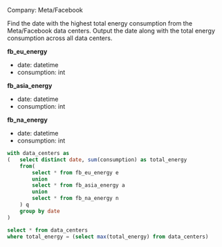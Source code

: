 Company: Meta/Facebook

Find the date with the highest total energy consumption from the Meta/Facebook data centers. 
Output the date along with the total energy consumption across all data centers.

<b> fb_eu_energy </b>
- date: datetime
- consumption: int

<b> fb_asia_energy </b>
- date: datetime
- consumption: int

<b> fb_na_energy </b>
- date: datetime
- consumption: int

```SQL
with data_centers as 
(   select distinct date, sum(consumption) as total_energy
    from(
        select * from fb_eu_energy e 
        union 
        select * from fb_asia_energy a 
        union
        select * from fb_na_energy n
    ) q
    group by date
)

select * from data_centers
where total_energy = (select max(total_energy) from data_centers)
```
